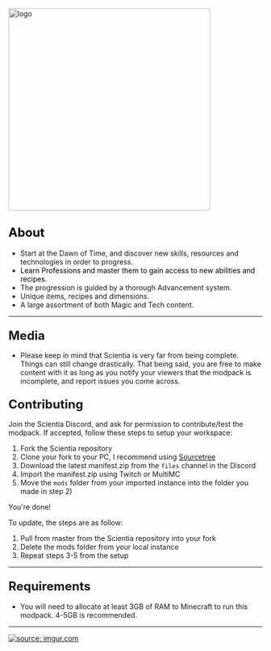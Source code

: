 <img src="https://i.imgur.com/FBp7Yic.png" alt="logo" width="400"/>

## <span style="color: #000000;"><span style="font-size: 24px;">About</span></span>

*   Start at the Dawn of Time, and discover new skills, resources and technologies in order to progress.
*   <span style="color: #000000;">Learn Professions and master them to gain access to new abilities and recipes.  
    </span>
*   The progression is guided by a thorough Advancement system.
*   Unique items, recipes and dimensions.
*   A large assortment of both Magic and Tech content.

* * *

### <span style="font-size: 24px;">Media</span>

*   Please keep in mind that Scientia is very far from being complete. Things can still change drastically. That being said, you are free to make content with it as long as you notify your viewers that the modpack is incomplete, and report issues you come across.

### <span style="font-size: 24px;">Contributing</span>

Join the Scientia Discord, and ask for permission to contribute/test the modpack. If accepted, follow these steps to setup your workspace:

1) Fork the Scientia repository
2) Clone your fork to your PC, I recommend using [Sourcetree](https://www.sourcetreeapp.com/)
3) Download the latest manifest.zip from the `files` channel in the Discord
4) Import the manifest.zip using Twitch or MultiMC
5) Move the `mods` folder from your imported instance into the folder you made in step 2)

You're done!

To update, the steps are as follow:

1) Pull from master from the Scientia repository into your fork
2) Delete the mods folder from your local instance
3) Repeat steps 3-5 from the setup

* * *

### <span style="font-size: 24px;">Requirements</span>

*   You will need to allocate at least 3GB of RAM to Minecraft to run this modpack. 4-5GB is recommended.

* * *

[![](https://discordapp.com/assets/fc0b01fe10a0b8c602fb0106d8189d9b.png "source: imgur.com")](https://discord.gg/Vxp9u6d)

